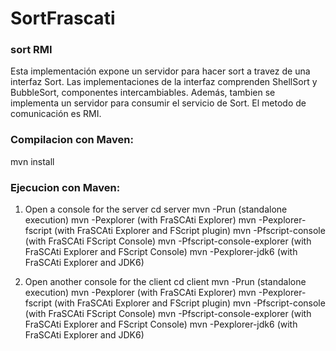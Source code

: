 # SortFrascati

### sort RMI

Esta implementación expone un servidor para hacer sort a travez de una interfaz Sort. Las implementaciones de la interfaz comprenden ShellSort y BubbleSort, componentes intercambiables. Además, tambien se implementa un servidor para consumir el servicio de Sort. El metodo de comunicación es RMI.

### Compilacion con Maven:

  mvn install

### Ejecucion con Maven:

  1) Open a console for the server
     cd server
     mvn -Prun                      (standalone execution)
     mvn -Pexplorer                 (with FraSCAti Explorer)
     mvn -Pexplorer-fscript         (with FraSCAti Explorer and FScript plugin)
     mvn -Pfscript-console          (with FraSCAti FScript Console)
     mvn -Pfscript-console-explorer (with FraSCAti Explorer and FScript Console)
     mvn -Pexplorer-jdk6            (with FraSCAti Explorer and JDK6)

  2) Open another console for the client
     cd client
     mvn -Prun                      (standalone execution)
     mvn -Pexplorer                 (with FraSCAti Explorer)
     mvn -Pexplorer-fscript         (with FraSCAti Explorer and FScript plugin)
     mvn -Pfscript-console          (with FraSCAti FScript Console)
     mvn -Pfscript-console-explorer (with FraSCAti Explorer and FScript Console)
     mvn -Pexplorer-jdk6            (with FraSCAti Explorer and JDK6)

